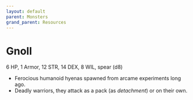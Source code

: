 ```yaml
---
layout: default
parent: Monsters
grand_parent: Resources
---
```


# Gnoll

6 HP, 1 Armor, 12 STR, 14 DEX, 8 WIL, spear (d8)

- Ferocious humanoid hyenas spawned from arcame experiments long ago.   
- Deadly warriors, they attack as a pack (as _detachment_) or on their own.